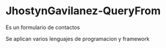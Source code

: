 # JhostynGavilanez-QueryFrom
Es un formulario de contactos

Se aplican varios lenguajes de programacion y framework
